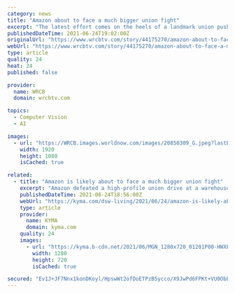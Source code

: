 ```yaml
---
category: news
title: "Amazon about to face a much bigger union fight"
excerpt: "The latest effort comes on the heels of a landmark union push at Amazon's Bessemer, Alabama, facility in the midst of the pandemic."
publishedDateTime: 2021-06-24T19:02:00Z
originalUrl: "https://www.wrcbtv.com/story/44175270/amazon-about-to-face-a-much-bigger-union-fight"
webUrl: "https://www.wrcbtv.com/story/44175270/amazon-about-to-face-a-much-bigger-union-fight"
type: article
quality: 24
heat: 24
published: false

provider:
  name: WRCB
  domain: wrcbtv.com

topics:
  - Computer Vision
  - AI

images:
  - url: "https://WRCB.images.worldnow.com/images/20850309_G.jpeg?lastEditedDate=1623077644000"
    width: 1920
    height: 1080
    isCached: true

related:
  - title: "Amazon is likely about to face a much bigger union fight"
    excerpt: "Amazon defeated a high-profile union drive at a warehouse in Alabama earlier this year. But now the e-commerce giant could face a much larger campaign to unionize"
    publishedDateTime: 2021-06-24T18:56:00Z
    webUrl: "https://kyma.com/dsw-living/2021/06/24/amazon-is-likely-about-to-face-a-much-bigger-union-fight/"
    type: article
    provider:
      name: KYMA
      domain: kyma.com
    quality: 24
    images:
      - url: "https://kyma.b-cdn.net/2021/06/MGN_1280x720_01201P00-HWXEF.jpg"
        width: 1280
        height: 720
        isCached: true

secured: "Ev1J+JF7Nnx1konDKoyl/HpswWt2ofDoETPzB5ycco/X9JwPd6FPKt+VU0ObETwUVe6ZHMhh4IBqNocURayuaC7+Na3qQJCxuTOYdYu/3Fv8gyAfJrTqNJ6cSfHqKgvwwm+PAcR8aAYWbfZN/dNja8VYnPEcS9RRudJ+VitinI22wC7QxfDtGMCLAMDHUqdIklrF0BUb8WgPJBqdfiBgu/YG7s/hzCPfg46mHBtp/8cJq/7CioPKdbwoTMgY4hls528560d6TLpKaDcy5rGXU9Rk3O5HTIyUgNEFByHKfQJ3BnNMZzEUlcXAYnmXe0smL67ukkpVc5fOhwHlMUFmgsvvweQy0RvX7xsAK4QdtGk=;M4vxgPl43msMapKeghsXUA=="
---
```


